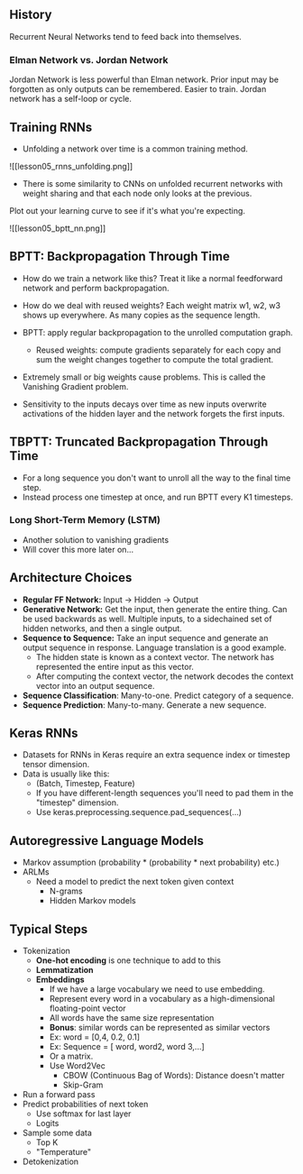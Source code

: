## History

Recurrent Neural Networks tend to feed back into themselves.
### Elman Network vs. Jordan Network

Jordan Network is less powerful than Elman network. Prior input may be forgotten as only outputs can be remembered. Easier to train. Jordan network has a self-loop or cycle.

## Training RNNs

* Unfolding a network over time is a common training method.

![[lesson05_rnns_unfolding.png]]

* There is some similarity to CNNs on unfolded recurrent networks with weight sharing and that each node only looks at the previous.

Plot out your learning curve to see if it's what you're expecting.

![[lesson05_bptt_nn.png]]
## BPTT: Backpropagation Through Time

* How do we train a network like this? Treat it like a normal feedforward network and perform backpropagation.
* How do we deal with reused weights? Each weight matrix w1, w2, w3 shows up everywhere. As many copies as the sequence length.
* BPTT: apply regular backpropagation to the unrolled computation graph.
	* Reused weights: compute gradients separately for each copy and sum the weight changes together to compute the total gradient.

* Extremely small or big weights cause problems. This is called the Vanishing Gradient problem.
* Sensitivity to the inputs decays over time as new inputs overwrite activations of the hidden layer and the network forgets the first inputs.
## TBPTT: Truncated Backpropagation Through Time

* For a long sequence you don't want to unroll all the way to the final time step.
* Instead process one timestep at once, and run BPTT every K1 timesteps.
### Long Short-Term Memory (LSTM)

* Another solution to vanishing gradients
* Will cover this more later on...
## Architecture Choices

* **Regular FF Network:** Input -> Hidden -> Output
* **Generative Network:** Get the input, then generate the entire thing. Can be used backwards as well. Multiple inputs, to a sidechained set of hidden networks, and then a single output.
* **Sequence to Sequence:** Take an input sequence and generate an output sequence in response. Language translation is a good example. 
	* The hidden state is known as a context vector. The network has represented the entire input as this vector.
	* After computing the context vector, the network decodes the context vector into an output sequence.
* **Sequence Classification**: Many-to-one. Predict category of a sequence.
* **Sequence Prediction**: Many-to-many. Generate a new sequence.

## Keras RNNs

* Datasets for RNNs in Keras require an extra sequence index or timestep tensor dimension.
* Data is usually like this:
	* (Batch, Timestep, Feature)
	* If you have different-length sequences you'll need to pad them in the "timestep" dimension.
	* Use keras.preprocessing.sequence.pad_sequences(...)

## Autoregressive Language Models

* Markov assumption (probability * (probability * next probability) etc.)
* ARLMs
	* Need a model to predict the next token given context
		* N-grams
		* Hidden Markov models

## Typical Steps

* Tokenization
	* **One-hot encoding** is one technique to add to this
	* **Lemmatization**
	* **Embeddings**
		* If we have a large vocabulary we need to use embedding.
		* Represent every word in a vocabulary as a high-dimensional floating-point vector
		* All words have the same size representation
		* **Bonus**: similar words can be represented as similar vectors
		* Ex: word = [0,4, 0.2, 0.1]
		* Ex: Sequence = [ word, word2, word 3,...] 
		* Or a matrix.
		* Use Word2Vec
			* CBOW (Continuous Bag of Words): Distance doesn't matter
			* Skip-Gram
* Run a forward pass
* Predict probabilities of next token
	* Use softmax for last layer
	* Logits
* Sample some data
	* Top K
	* "Temperature"
* Detokenization